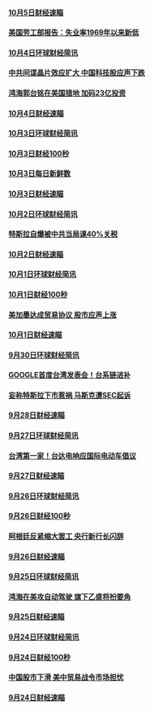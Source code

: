 #### [10月5日财经速瞄](../pages/news208/a1394260.md?t=10080932) 

#### [美国劳工部报告：失业率1969年以来新低](../pages/news208/a1394221.md?t=10080932) 

#### [10月4日环球财经简讯](../pages/news208/a1394211.md?t=10080932) 

#### [中共间谍晶片效应扩大 中国科技股应声下跌](../pages/news208/a1394210.md?t=10080932) 

#### [鸿海郭台铭在美国猎地 加码23亿投资](../pages/news208/a1394184.md?t=10080932) 

#### [10月4日财经速瞄](../pages/news208/a1394104.md?t=10080932) 

#### [10月3日环球财经简讯](../pages/news208/a1394057.md?t=10080932) 

#### [10月3日财经100秒](../pages/news208/a1394034.md?t=10080932) 

#### [10月3日每日新鲜数](../pages/news208/a1393967.md?t=10080932) 

#### [10月3日财经速瞄](../pages/news208/a1393964.md?t=10080932) 

#### [10月2日环球财经简讯](../pages/news208/a1393924.md?t=10080932) 

#### [特斯拉自爆被中共当局课40%关税](../pages/news208/a1393910.md?t=10080932) 

#### [10月2日财经速瞄](../pages/news208/a1393834.md?t=10080932) 

#### [10月1日环球财经简讯](../pages/news208/a1393775.md?t=10080932) 

#### [10月1日财经100秒](../pages/news208/a1393754.md?t=10080932) 

#### [美加墨达成贸易协议 股市应声上涨](../pages/news208/a1393738.md?t=10080932) 

#### [10月1日财经速瞄](../pages/news208/a1393681.md?t=10080932) 

#### [9月30日环球财经简讯](../pages/news208/a1393638.md?t=10080932) 

#### [GOOGLE首度台湾发表会！台系链进补](../pages/news208/a1393612.md?t=10080932) 

#### [妄称特斯拉下市惹祸 马斯克遭SEC起诉](../pages/news208/a1393392.md?t=10080932) 

#### [9月28日财经速瞄](../pages/news208/a1393394.md?t=10080932) 

#### [9月27日环球财经简讯](../pages/news208/a1393337.md?t=10080932) 

#### [台湾第一家！台达电响应国际电动车倡议](../pages/news208/a1393319.md?t=10080932) 

#### [9月27日财经速瞄](../pages/news208/a1393242.md?t=10080932) 

#### [9月26日环球财经简讯](../pages/news208/a1393188.md?t=10080932) 

#### [9月26日财经100秒](../pages/news208/a1393159.md?t=10080932) 

#### [阿根廷反紧缩大罢工 央行新行长闪辞](../pages/news208/a1393091.md?t=10080932) 

#### [9月26日财经速瞄](../pages/news208/a1393087.md?t=10080932) 

#### [9月25日环球财经简讯](../pages/news208/a1393038.md?t=10080932) 

#### [鸿海在美攻自动驾驶 旗下乙盛将扮要角](../pages/news208/a1393021.md?t=10080932) 

#### [9月25日财经速瞄](../pages/news208/a1392936.md?t=10080932) 

#### [9月24日环球财经简讯](../pages/news208/a1392891.md?t=10080932) 

#### [9月24日财经100秒](../pages/news208/a1392876.md?t=10080932) 

#### [中国股市下滑 美中贸易战令市场担忧](../pages/news208/a1392874.md?t=10080932) 

#### [9月24日财经速瞄](../pages/news208/a1392794.md?t=10080932) 

